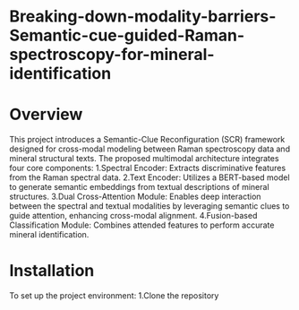 # Breaking-down-modality-barriers-Semantic-cue-guided-Raman-spectroscopy-for-mineral-identification

# Overview
This project introduces a Semantic-Clue Reconfiguration (SCR) framework designed for cross-modal modeling between Raman spectroscopy data and mineral structural texts. The proposed multimodal architecture integrates four core components:
1.Spectral Encoder: Extracts discriminative features from the Raman spectral data.
2.Text Encoder: Utilizes a BERT-based model to generate semantic embeddings from textual descriptions of mineral structures.
3.Dual Cross-Attention Module: Enables deep interaction between the spectral and textual modalities by leveraging semantic clues to guide attention, enhancing cross-modal alignment.
4.Fusion-based Classification Module: Combines attended features to perform accurate mineral identification.
# Installation
To set up the project environment:
1.Clone the repository
